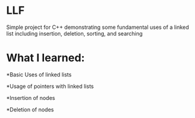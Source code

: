 # LLF
Simple project for C++ demonstrating some fundamental uses of a linked list including insertion, deletion, sorting, and searching
# What I learned:
*Basic Uses of linked lists

*Usage of pointers with linked lists

*Insertion of nodes

*Deletion of nodes

